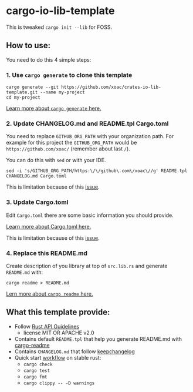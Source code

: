 # cargo-io-lib-template

This is tweaked `cargo init --lib` for FOSS.

## How to use:
You need to do this 4 simple steps:
### 1. Use `cargo generate` to clone this template
```
cargo generate --git https://github.com/xoac/crates-io-lib-template.git --name my-project
cd my-project
```
[Learn more about `cargo generate` here.][cargo-generate]

### 2. Update CHANGELOG.md and README.tpl Cargo.toml
You need to replace `GITHUB_ORG_PATH` with your organization path. For example for this project the `GITHUB_ORG_PATH` would be `https://github.com/xoac/` (remember about last `/`).

You can do this with `sed` or with your IDE.
```
sed -i 's/GITHUB_ORG_PATH/https:\/\/github\.com\/xoac\//g' README.tpl CHANGELOG.md Cargo.toml
```

This is limitation because of this [issue](https://github.com/ashleygwilliams/cargo-generate/issues/17).

### 3. Update Cargo.toml
Edit `Cargo.toml` there are some basic information you should provide.

[Learn more about Cargo.toml here.](https://doc.rust-lang.org/cargo/reference/manifest.html)

This is limitation because of this [issue](https://github.com/ashleygwilliams/cargo-generate/issues/17).


### 4. Replace this README.md
Create description of you library at top of `src.lib.rs` and generate `README.md` with:
```
cargo readme > README.md
```
[Lern more about `cargo readme` here.][cargo-readme]


## What this template provide:
- Follow [Rust API Guidelines]
  * license MIT OR APACHE v2.0
- Contains default `README.tpl` that help you generate README.md with [cargo-readme]
- Contains `CHANGELOG.md` that follow [keepchangelog]
- Quick start [workflow](https://github.com/actions-rs/meta/blob/master/recipes/quickstart.md) on stable rust:
  * `cargo check`
  * `cargo test`
  * `cargo fmt`
  * `cargo clippy -- -D warnings`

[Rust API Guidelines]:https://rust-lang.github.io/api-guidelines/about.html
[cargo-readme]:https://github.com/livioribeiro/cargo-readme
[cargo-generate]:https://github.com/ashleygwilliams/cargo-generate
[keepchangelog]:https://keepachangelog.com
